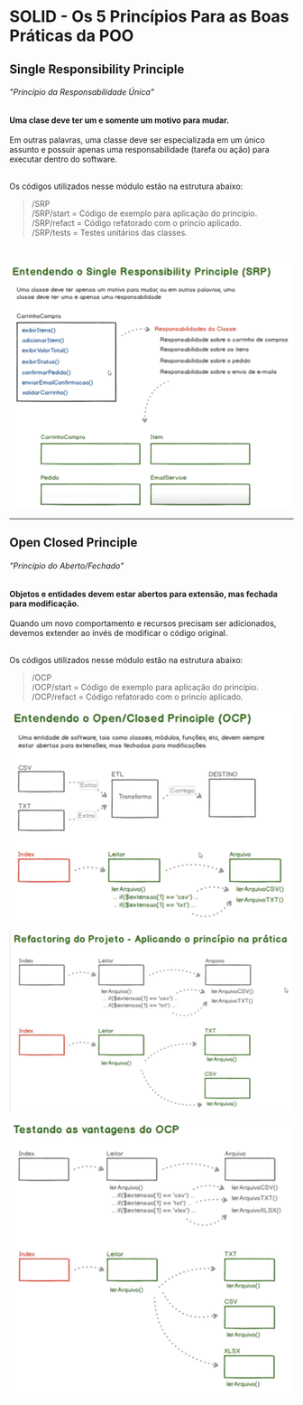# SOLID - Os 5 Princípios Para as Boas Práticas da POO


## Single Responsibility Principle
###### "Princípio da Responsabilidade Única"

#### Uma clase deve ter um e somente um motivo para mudar. 
Em outras palavras, uma classe deve ser especializada em um único assunto e possuir apenas uma responsabilidade (tarefa ou ação) para executar dentro do software.  
<br>
  
Os códigos utilizados nesse módulo estão na estrutura abaixo:  
> /SRP  
> /SRP/start  = Código de exemplo para aplicação do princípio.  
> /SRP/refact = Código refatorado com o princío aplicado.  
> /SRP/tests  = Testes unitários das classes.

<br>

![refact.jpeg](SRP%2Frefact%2Fimg%2Frefact.jpeg)

---

## Open Closed Principle
###### "Princípio do Aberto/Fechado"

#### Objetos e entidades devem estar abertos para extensão, mas fechada para modificação.
Quando um novo comportamento e recursos precisam ser adicionados, devemos extender ao invés de modificar o código original.

<br>
Os códigos utilizados nesse módulo estão na estrutura abaixo:  

> /OCP  
> /OCP/start  = Código de exemplo para aplicação do princípio.  
> /OCP/refact = Código refatorado com o princío aplicado.  

![ocp1.jpeg](OCP%2Frefact%2Fimg%2Focp1.jpeg)

![ocp2.jpeg](OCP%2Frefact%2Fimg%2Focp2.jpeg)

![ocp3.jpeg](OCP%2Frefact%2Fimg%2Focp3.jpeg)